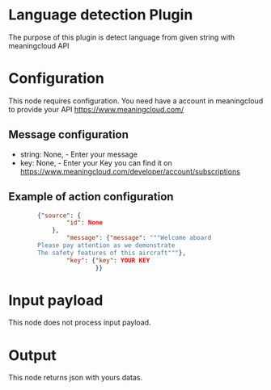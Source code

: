 # Language detection Plugin

The purpose of this plugin is  detect language from given string with meaningcloud API

# Configuration

This node requires configuration. You need have a account in meaningcloud to provide your API https://www.meaningcloud.com/

## Message configuration

* string: None, - Enter your message
* key: None, - Enter your Key you can find it on https://www.meaningcloud.com/developer/account/subscriptions


## Example of action configuration

```json
        {"source": {
                "id": None
            },
                "message": {"message": """Welcome aboard
        Please pay attention as we demonstrate
        The safety features of this aircraft"""},
                "key": {"key": YOUR KEY
                        }}
```



# Input payload

This node does not process input payload.

# Output

This node returns json with yours datas.
